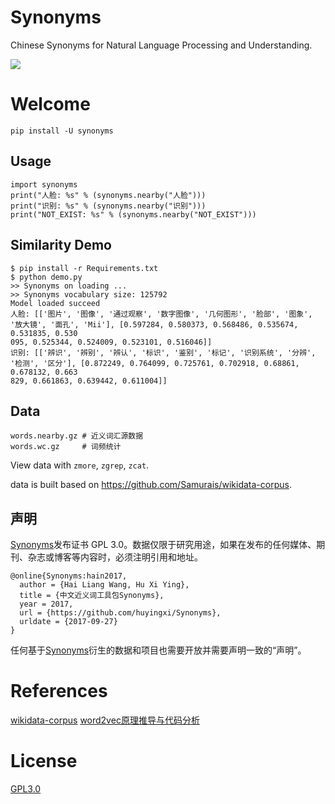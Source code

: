 # Synonyms
Chinese Synonyms for Natural Language Processing and Understanding.

![](https://camo.githubusercontent.com/ae91a5698ad80d3fe8e0eb5a4c6ee7170e088a7d/687474703a2f2f37786b6571692e636f6d312e7a302e676c622e636c6f7564646e2e636f6d2f61692f53637265656e25323053686f74253230323031372d30342d30342532306174253230382e32302e3437253230504d2e706e67)

# Welcome

```
pip install -U synonyms
```

## Usage
```
import synonyms
print("人脸: %s" % (synonyms.nearby("人脸")))
print("识别: %s" % (synonyms.nearby("识别")))
print("NOT_EXIST: %s" % (synonyms.nearby("NOT_EXIST")))
```

## Similarity Demo
```
$ pip install -r Requirements.txt
$ python demo.py
>> Synonyms on loading ...
>> Synonyms vocabulary size: 125792
Model loaded succeed
人脸: [['图片', '图像', '通过观察', '数字图像', '几何图形', '脸部', '图象', '放大镜', '面孔', 'Mii'], [0.597284, 0.580373, 0.568486, 0.535674, 0.531835, 0.530
095, 0.525344, 0.524009, 0.523101, 0.516046]]
识别: [['辨识', '辨别', '辨认', '标识', '鉴别', '标记', '识别系统', '分辨', '检测', '区分'], [0.872249, 0.764099, 0.725761, 0.702918, 0.68861, 0.678132, 0.663
829, 0.661863, 0.639442, 0.611004]]
```

## Data
```
words.nearby.gz # 近义词汇源数据
words.wc.gz     # 词频统计
```
View data with ```zmore```, ```zgrep```, ```zcat```.

data is built based on https://github.com/Samurais/wikidata-corpus.


## 声明
[Synonyms](https://github.com/shuzi/insuranceQA)发布证书 GPL 3.0。数据仅限于研究用途，如果在发布的任何媒体、期刊、杂志或博客等内容时，必须注明引用和地址。
```
@online{Synonyms:hain2017,
  author = {Hai Liang Wang, Hu Xi Ying},
  title = {中文近义词工具包Synonyms},
  year = 2017,
  url = {https://github.com/huyingxi/Synonyms},
  urldate = {2017-09-27}
}
```

任何基于[Synonyms](https://github.com/huyingxi/Synonyms)衍生的数据和项目也需要开放并需要声明一致的“声明”。

# References
[wikidata-corpus](https://github.com/Samurais/wikidata-corpus)
[word2vec原理推导与代码分析](http://www.hankcs.com/nlp/word2vec.html)

# License
[GPL3.0](./LICENSE)